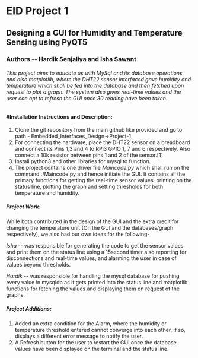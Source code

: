 # EID Project 1

## Designing a GUI for Humidity and Temperature Sensing using PyQT5
### Authors -- Hardik Senjaliya and Isha Sawant

###### This project aims to educate us with MySql and its database operations and also matplotlib, where the DHT22 sensor interfaced gave humidity and temperature which shall be fed into the database and then fetched upon request to plot a graph. The system also gives real-time values and the user can opt to refresh the GUI once 30 reading have been taken.

#### #Installation Instructions and Description:

1. Clone the git repository from the main github like provided and go to path - Embedded_Interfaces_Design->Project-1
2. For connecting the hardware, place the DHT22 sensor on a breadboard and connect its Pins 1,3 and 4 to RPi3 GPIO 1, 7 and 6 respectively.
   Also connect a 10k resistor between pins 1 and 2 of the sensor.[1]
3. Install python3 and other libraries for mysql to function.
4. The project contains one driver file *Maincode.py* which shall run on the command ./Maincode.py and hence initiate the GUI.
   It contains all the primary functions for getting the real-time sensor values, printing on the status line, plotting the graph and setting
   thresholds for both temperature and humidity.
   
   
##### Project Work:

While both contributed in the design of the GUI and the extra credit for changing the temperature unit (On the GUI and the databases/graph
respectively), we also had our own ideas for the following-

*Isha* -- was responsible for generating the code to get the sensor values and print them on the status line using a 15second timer
 also reporting for disconnections and real-time values, and alarming the user in case of values beyond thresholds.

*Hardik* -- was responsible for handling the mysql database for pushing every value in mysqldb as it gets printed into the status line
and matplotlib functions for fetching the values and displaying them on request of the graphs.

##### Project Additions:

1. Added an extra condition for the Alarm, where the humidity or temperature threshold entered cannot converge into each other, if so, 
   displays a different error message to notify the user.
2. A Refresh button for the user to restart the GUI once the database values have been displayed on the terminal and the status line.



